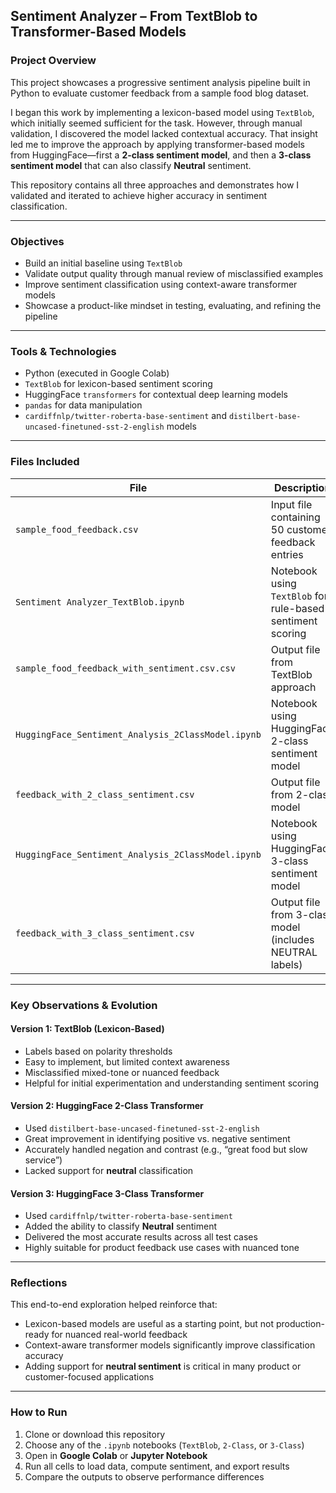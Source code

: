 ## Sentiment Analyzer – From TextBlob to Transformer-Based Models

### Project Overview

This project showcases a progressive sentiment analysis pipeline built in Python to evaluate customer feedback from a sample food blog dataset.

I began this work by implementing a lexicon-based model using `TextBlob`, which initially seemed sufficient for the task. However, through manual validation, I discovered the model lacked contextual accuracy. That insight led me to improve the approach by applying transformer-based models from HuggingFace—first a **2-class sentiment model**, and then a **3-class sentiment model** that can also classify **Neutral** sentiment.

This repository contains all three approaches and demonstrates how I validated and iterated to achieve higher accuracy in sentiment classification.

---

### Objectives

* Build an initial baseline using `TextBlob`
* Validate output quality through manual review of misclassified examples
* Improve sentiment classification using context-aware transformer models
* Showcase a product-like mindset in testing, evaluating, and refining the pipeline

---

### Tools & Technologies

* Python (executed in Google Colab)
* `TextBlob` for lexicon-based sentiment scoring
* HuggingFace `transformers` for contextual deep learning models
* `pandas` for data manipulation
* `cardiffnlp/twitter-roberta-base-sentiment` and `distilbert-base-uncased-finetuned-sst-2-english` models

---

### Files Included

| File                                    | Description                                                |
| --------------------------------------- | ---------------------------------------------------------- |
| `sample_food_feedback.csv`              | Input file containing 50 customer feedback entries         |
| `Sentiment Analyzer_TextBlob.ipynb`     | Notebook using `TextBlob` for rule-based sentiment scoring |
| `sample_food_feedback_with_sentiment.csv.csv` | Output file from TextBlob approach                         |
| `HuggingFace_Sentiment_Analysis_2ClassModel.ipynb`             | Notebook using HuggingFace 2-class sentiment model         |
| `feedback_with_2_class_sentiment.csv` | Output file from 2-class model                             |
| `HuggingFace_Sentiment_Analysis_2ClassModel.ipynb`             | Notebook using HuggingFace 3-class sentiment model         |
| `feedback_with_3_class_sentiment.csv` | Output file from 3-class model (includes NEUTRAL labels)   |

---

### Key Observations & Evolution

#### **Version 1: TextBlob (Lexicon-Based)**

* Labels based on polarity thresholds
* Easy to implement, but limited context awareness
* Misclassified mixed-tone or nuanced feedback
* Helpful for initial experimentation and understanding sentiment scoring

#### **Version 2: HuggingFace 2-Class Transformer**

* Used `distilbert-base-uncased-finetuned-sst-2-english`
* Great improvement in identifying positive vs. negative sentiment
* Accurately handled negation and contrast (e.g., “great food but slow service”)
* Lacked support for **neutral** classification

#### **Version 3: HuggingFace 3-Class Transformer**

* Used `cardiffnlp/twitter-roberta-base-sentiment`
* Added the ability to classify **Neutral** sentiment
* Delivered the most accurate results across all test cases
* Highly suitable for product feedback use cases with nuanced tone

---

### Reflections

This end-to-end exploration helped reinforce that:

* Lexicon-based models are useful as a starting point, but not production-ready for nuanced real-world feedback
* Context-aware transformer models significantly improve classification accuracy
* Adding support for **neutral sentiment** is critical in many product or customer-focused applications

---

### How to Run

1. Clone or download this repository
2. Choose any of the `.ipynb` notebooks (`TextBlob`, `2-Class`, or `3-Class`)
3. Open in **Google Colab** or **Jupyter Notebook**
4. Run all cells to load data, compute sentiment, and export results
5. Compare the outputs to observe performance differences
